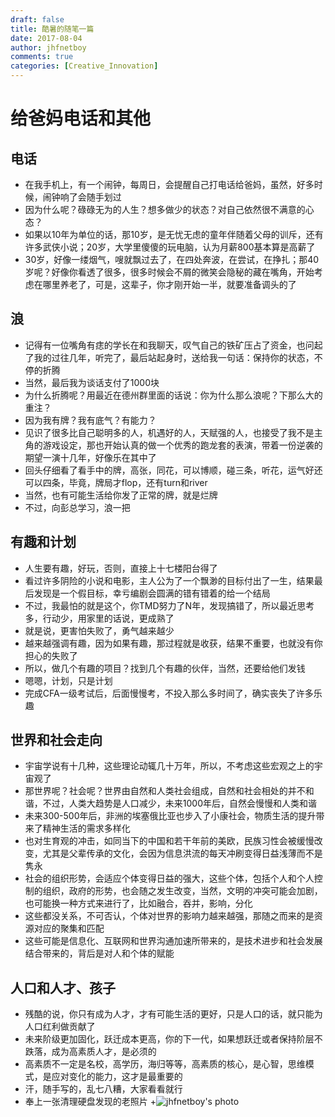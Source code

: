 ```yaml
---
draft: false
title: 酷暑的随笔一篇
date: 2017-08-04
author: jhfnetboy
comments: true
categories: [Creative_Innovation]
---
```


# 给爸妈电话和其他
## 电话
+ 在我手机上，有一个闹钟，每周日，会提醒自己打电话给爸妈，虽然，好多时候，闹钟响了会随手划过
+ 因为什么呢？碌碌无为的人生？想多做少的状态？对自己依然很不满意的心态？
+ 如果以10年为单位的话，那10岁，是无忧无虑的童年伴随着父母的训斥，还有许多武侠小说；20岁，大学里傻傻的玩电脑，认为月薪800基本算是高薪了
+ 30岁，好像一缕烟气，嗖就飘过去了，在四处奔波，在尝试，在挣扎；那40岁呢？好像你看透了很多，很多时候会不屑的微笑会隐秘的藏在嘴角，开始考虑在哪里养老了，可是，这辈子，你才刚开始一半，就要准备调头的了

## 浪
+ 记得有一位嘴角有痣的学长在和我聊天，叹气自己的铁矿压占了资金，也问起了我的过往几年，听完了，最后站起身时，送给我一句话：保持你的状态，不停的折腾
+ 当然，最后我为谈话支付了1000块
+ 为什么折腾呢？用最近在德州群里面的话说：你为什么那么浪呢？下那么大的重注？
+ 因为我有牌？我有底气？有能力？
+ 见识了很多比自己聪明多的人，机遇好的人，天赋强的人，也接受了我不是主角的游戏设定，那也开始认真的做一个优秀的跑龙套的表演，带着一份逆袭的期望一演十几年，好像乐在其中了
+ 回头仔细看了看手中的牌，高张，同花，可以博顺，碰三条，听花，运气好还可以四条，毕竟，牌局才flop，还有turn和river
+ 当然，也有可能生活给你发了正常的牌，就是烂牌
+ 不过，向彭总学习，浪一把

## 有趣和计划
+ 人生要有趣，好玩，否则，直接上十七楼阳台得了
+ 看过许多阴险的小说和电影，主人公为了一个飘渺的目标付出了一生，结果最后发现是一个假目标，幸亏编剧会圆满的错有错着的给一个结局
+ 不过，我最怕的就是这个，你TMD努力了N年，发现搞错了，所以最近思考多，行动少，用家里的话说，更成熟了
+ 就是说，更害怕失败了，勇气越来越少
+ 越来越强调有趣，因为如果有趣，那过程就是收获，结果不重要，也就没有你担心的失败了
+ 所以，做几个有趣的项目？找到几个有趣的伙伴，当然，还要给他们发钱
+ 嗯嗯，计划，只是计划
+ 完成CFA一级考试后，后面慢慢考，不投入那么多时间了，确实丧失了许多乐趣

## 世界和社会走向
+ 宇宙学说有十几种，这些理论动辄几十万年，所以，不考虑这些宏观之上的宇宙观了
+ 那世界呢？社会呢？世界由自然和人类社会组成，自然和社会相处的并不和谐，不过，人类大趋势是人口减少，未来1000年后，自然会慢慢和人类和谐
+ 未来300-500年后，非洲的埃塞俄比亚也步入了小康社会，物质生活的提升带来了精神生活的需求多样化
+ 也对生育观的冲击，如同当下的中国和若干年前的美欧，民族习性会被缓慢改变，尤其是父辈传承的文化，会因为信息洪流的每天冲刷变得日益浅薄而不是隽永
+ 社会的组织形势，会适应个体变得日益的强大，这些个体，包括个人和个人控制的组织，政府的形势，也会随之发生改变，当然，文明的冲突可能会加剧，也可能换一种方式来进行了，比如融合，吞并，影响，分化
+ 这些都没关系，不可否认，个体对世界的影响力越来越强，那随之而来的是资源对应的聚集和匹配
+ 这些可能是信息化、互联网和世界沟通加速所带来的，是技术进步和社会发展结合带来的，背后是对人和个体的赋能

## 人口和人才、孩子
+ 残酷的说，你只有成为人才，才有可能生活的更好，只是人口的话，就只能为人口红利做贡献了
+ 未来阶级更加固化，跃迁成本更高，你的下一代，如果想跃迁或者保持阶层不跌落，成为高素质人才，是必须的
+ 高素质不一定是名校，高学历，海归等等，高素质的核心，是心智，思维模式，是应对变化的能力，这才是最重要的
+ 汗，随手写的，乱七八糟，大家看看就行
+ 奉上一张清理硬盘发现的老照片
+![jhfnetboy's photo](/assets/jhf8-4.jpg)
